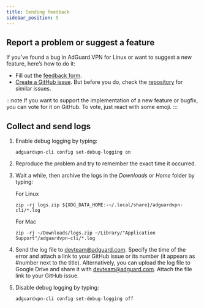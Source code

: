 ```yaml
---
title: Sending feedback
sidebar_position: 5
---
```


## Report a problem or suggest a feature

If you’ve found a bug in AdGuard VPN for Linux or want to suggest a new feature, here’s how to do it:

- Fill out the [feedback form](https://surveys.adguard.com/en/vpn_linux/form.html).
- [Create a GitHub issue](https://github.com/AdguardTeam/AdGuardVPNCLI/issues/new/choose). But before you do, check the [repository](https://github.com/AdguardTeam/AdGuardVPNCLI/issues?q=is%3Aissue) for similar issues.

:::note
If you want to support the implementation of a new feature or bugfix, you can vote for it on GitHub. To vote, just react with some emoji.
:::

## Collect and send logs

1. Enable debug logging by typing:

   `adguardvpn-cli config set-debug-logging on`

2. Reproduce the problem and try to remember the exact time it occurred.

3. Wait a while, then archive the logs in the _Downloads_ or _Home_ folder by typing:

   For Linux

   `zip -rj logs.zip ${XDG_DATA_HOME:-~/.local/share}/adguardvpn-cli/*.log`

   For Mac

   `zip -rj ~/Downloads/logs.zip ~/Library/"Application Support"/adguardvpn-cli/*.log`

4. Send the log file to devteam@adguard.com. Specify the time of the error and attach a link to your GitHub issue or its number (it appears as #number next to the title). Alternatively, you can upload the log file to Google Drive and share it with devteam@adguard.com. Attach the file link to your GitHub issue.

5. Disable debug logging by typing:

   `adguardvpn-cli config set-debug-logging off`
